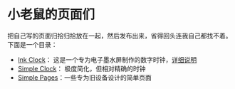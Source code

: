 小老鼠的页面们
===

把自己写的页面归拾归拾放在一起，然后发布出来，省得回头连我自己都找不着。下面是一个目录：

* [Ink Clock](https://pages.izyx.xyz/ink-clock/)： 这是一个专为电子墨水屏制作的数字时钟，[详细说明](/ink-clock/readme.md)
* [Simple Clock](https://pages.izyx.xyz/simple-clock/)： 极度简化，但相对精确的时钟
* [Simple Pages](https://pages.izyx.xyz/kindle/)：一些专为旧设备设计的简单页面